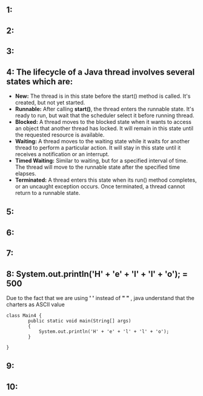 ## 1: 
## 2: 
## 3: 
## 4: The lifecycle of a Java thread involves several states which are:
* **New:** The thread is in this state before the start() method is called. It's created, but not yet started. <br>
* **Runnable:** After calling **start()**, the thread enters the runnable state. It's ready to run, but wait that the scheduler select it before running thread.<br>
* **Blocked:** A thread moves to the blocked state when it wants to access an object that another thread has locked. It will remain in this state until the requested resource is available.<br>
* **Waiting:** A thread moves to the waiting state while it waits for another thread to perform a particular action. It will stay in this state until it receives a notification or an interrupt.<br>
* **Timed Waiting:** Similar to waiting, but for a specified interval of time. The thread will move to the runnable state after the specified time elapses.<br>
* **Terminated:** A thread enters this state when its run() method completes, or an uncaught exception occurs. Once terminated, a thread cannot return to a runnable state.
## 5: 
## 6: 
## 7: 
## 8:  System.out.println('H' + 'e' + 'l' + 'l' + 'o'); = 500
Due to the fact that we are using  **' '** instead of  **" "** , java understand that the charters as ASCII value
```
class Main4 {
        public static void main(String[] args)
        {
            System.out.println('H' + 'e' + 'l' + 'l' + 'o');
        }
     
}
```
## 9: 
## 10: 